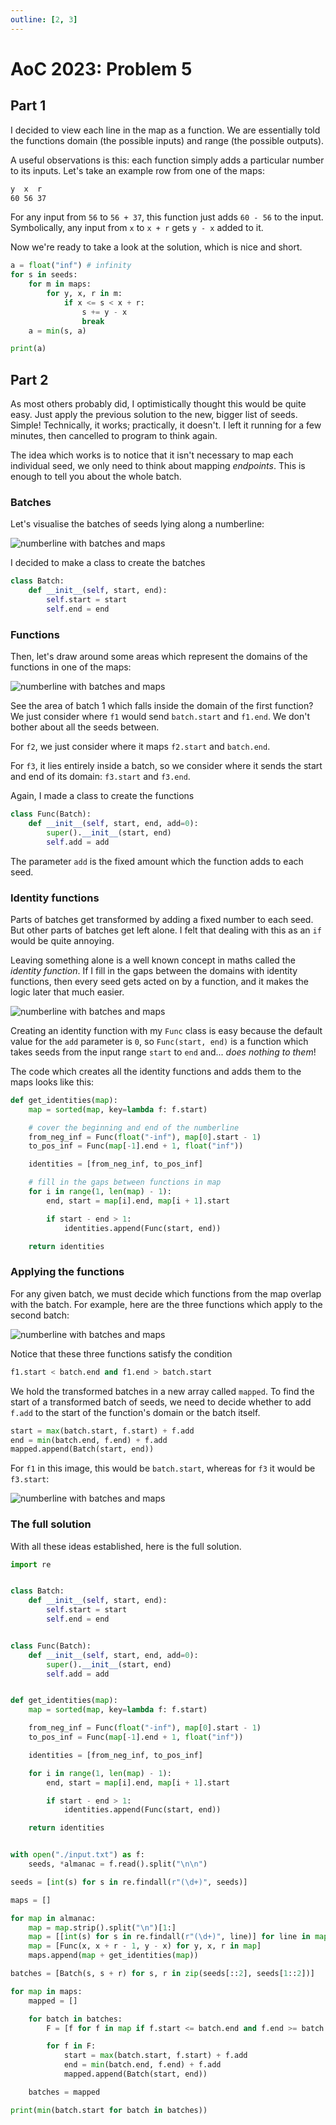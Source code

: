 ```yaml
---
outline: [2, 3]
---
```


# AoC 2023: Problem 5

## Part 1

I decided to view each line in the map as a function. We are essentially told
the functions domain (the possible inputs) and range (the possible outputs).

A useful observations is this: each function simply adds a particular number to
its inputs. Let's take an example row from one of the maps:

```txt
y  x  r
60 56 37
```

For any input from `56` to `56 + 37`, this function just adds `60 - 56` to the
input. Symbolically, any input from `x` to `x + r` gets `y - x` added to it.

Now we're ready to take a look at the solution, which is nice and short.

```python
a = float("inf") # infinity
for s in seeds:
    for m in maps:
        for y, x, r in m:
            if x <= s < x + r:
                s += y - x
                break
    a = min(s, a)

print(a)
```

## Part 2

As most others probably did, I optimistically thought this would be quite easy.
Just apply the previous solution to the new, bigger list of seeds. Simple!
Technically, it works; practically, it doesn't. I left it running for a few
minutes, then cancelled to program to think again.

The idea which works is to notice that it isn't necessary to map each individual
seed, we only need to think about mapping _endpoints_. This is enough to tell
you about the whole batch.

### Batches

Let's visualise the batches of seeds lying along a numberline:

![numberline with batches and maps](/img/learn/blog-02.svg)

I decided to make a class to create the batches

```python
class Batch:
    def __init__(self, start, end):
        self.start = start
        self.end = end
```

### Functions

Then, let's draw around some areas which represent the domains of the functions
in one of the maps:

![numberline with batches and maps](/img/learn/blog-01.svg)

See the area of batch 1 which falls inside the domain of the first function? We
just consider where `f1` would send `batch.start` and `f1.end`. We don't bother
about all the seeds between.

For `f2`, we just consider where it maps `f2.start` and `batch.end`.

For `f3`, it lies entirely inside a batch, so we consider where it sends the
start and end of its domain: `f3.start` and `f3.end`.

Again, I made a class to create the functions

```python
class Func(Batch):
    def __init__(self, start, end, add=0):
        super().__init__(start, end)
        self.add = add
```

The parameter `add` is the fixed amount which the function adds to each seed.

### Identity functions

Parts of batches get transformed by adding a fixed number to each seed. But
other parts of batches get left alone. I felt that dealing with this as an `if`
would be quite annoying.

Leaving something alone is a well known concept in maths called the _identity
function_. If I fill in the gaps between the domains with identity functions,
then every seed gets acted on by a function, and it makes the logic later that
much easier.

![numberline with batches and maps](/img/learn/blog-03.svg)

Creating an identity function with my `Func` class is easy because the default
value for the `add` parameter is `0`, so `Func(start, end)` is a function which
takes seeds from the input range `start` to `end` and... _does nothing to them_!

The code which creates all the identity functions and adds them to the maps
looks like this:

```python
def get_identities(map):
    map = sorted(map, key=lambda f: f.start)

    # cover the beginning and end of the numberline
    from_neg_inf = Func(float("-inf"), map[0].start - 1)
    to_pos_inf = Func(map[-1].end + 1, float("inf"))

    identities = [from_neg_inf, to_pos_inf]

    # fill in the gaps between functions in map
    for i in range(1, len(map) - 1):
        end, start = map[i].end, map[i + 1].start

        if start - end > 1:
            identities.append(Func(start, end))

    return identities
```

### Applying the functions

For any given batch, we must decide which functions from the map overlap with
the batch. For example, here are the three functions which apply to the second
batch:

![numberline with batches and maps](/img/learn/blog-04.svg)

Notice that these three functions satisfy the condition

```python
f1.start < batch.end and f1.end > batch.start
```

We hold the transformed batches in a new array called `mapped`. To find the
start of a transformed batch of seeds, we need to decide whether to add `f.add`
to the start of the function's domain or the batch itself.

```python
start = max(batch.start, f.start) + f.add
end = min(batch.end, f.end) + f.add
mapped.append(Batch(start, end))
```

For `f1` in this image, this would be `batch.start`, whereas for `f3` it would
be `f3.start`:

![numberline with batches and maps](/img/learn/blog-05.svg)

### The full solution

With all these ideas established, here is the full solution.

```python
import re


class Batch:
    def __init__(self, start, end):
        self.start = start
        self.end = end


class Func(Batch):
    def __init__(self, start, end, add=0):
        super().__init__(start, end)
        self.add = add


def get_identities(map):
    map = sorted(map, key=lambda f: f.start)

    from_neg_inf = Func(float("-inf"), map[0].start - 1)
    to_pos_inf = Func(map[-1].end + 1, float("inf"))

    identities = [from_neg_inf, to_pos_inf]

    for i in range(1, len(map) - 1):
        end, start = map[i].end, map[i + 1].start

        if start - end > 1:
            identities.append(Func(start, end))

    return identities


with open("./input.txt") as f:
    seeds, *almanac = f.read().split("\n\n")

seeds = [int(s) for s in re.findall(r"(\d+)", seeds)]

maps = []

for map in almanac:
    map = map.strip().split("\n")[1:]
    map = [[int(s) for s in re.findall(r"(\d+)", line)] for line in map]
    map = [Func(x, x + r - 1, y - x) for y, x, r in map]
    maps.append(map + get_identities(map))

batches = [Batch(s, s + r) for s, r in zip(seeds[::2], seeds[1::2])]

for map in maps:
    mapped = []

    for batch in batches:
        F = [f for f in map if f.start <= batch.end and f.end >= batch.start]

        for f in F:
            start = max(batch.start, f.start) + f.add
            end = min(batch.end, f.end) + f.add
            mapped.append(Batch(start, end))

    batches = mapped

print(min(batch.start for batch in batches))
```
